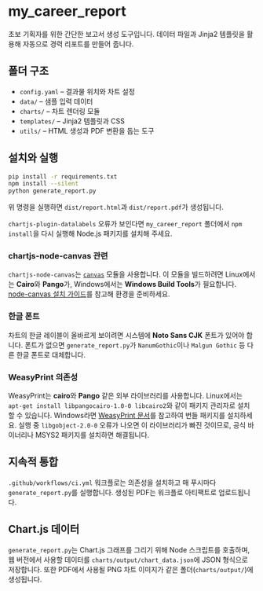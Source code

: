 # my_career_report

초보 기획자를 위한 간단한 보고서 생성 도구입니다. 데이터 파일과 Jinja2 템플릿을 활용해 자동으로 경력 리포트를 만들어 줍니다.

## 폴더 구조

- `config.yaml` – 결과물 위치와 차트 설정
- `data/` – 샘플 입력 데이터
- `charts/` – 차트 렌더링 모듈
- `templates/` – Jinja2 템플릿과 CSS
- `utils/` – HTML 생성과 PDF 변환을 돕는 도구

## 설치와 실행

```bash
pip install -r requirements.txt
npm install --silent
python generate_report.py
```

위 명령을 실행하면 `dist/report.html`과 `dist/report.pdf`가 생성됩니다.

`chartjs-plugin-datalabels` 오류가 보인다면 `my_career_report` 폴더에서 `npm install`을 다시 실행해 Node.js 패키지를 설치해 주세요.

### chartjs-node-canvas 관련

`chartjs-node-canvas`는 [`canvas`](https://github.com/Automattic/node-canvas) 모듈을 사용합니다. 이 모듈을 빌드하려면 Linux에서는 **Cairo**와 **Pango**가, Windows에서는 **Windows Build Tools**가 필요합니다. [node-canvas 설치 가이드](https://github.com/Automattic/node-canvas#installation)를 참고해 환경을 준비하세요.

### 한글 폰트

차트의 한글 레이블이 올바르게 보이려면 시스템에 **Noto Sans CJK** 폰트가 있어야 합니다. 폰트가 없으면 `generate_report.py`가 `NanumGothic`이나 `Malgun Gothic` 등 다른 한글 폰트로 대체합니다.

### WeasyPrint 의존성

WeasyPrint는 **cairo**와 **Pango** 같은 외부 라이브러리를 사용합니다. Linux에서는 `apt-get install libpangocairo-1.0-0 libcairo2`와 같이 패키지 관리자로 설치할 수 있습니다. Windows라면 [WeasyPrint 문서](https://doc.courtbouillon.org/weasyprint/stable/first_steps.html#installation)를 참고하여 번들 패키지를 설치하세요. 실행 중 `libgobject-2.0-0` 오류가 나오면 이 라이브러리가 빠진 것이므로, 공식 바이너리나 MSYS2 패키지를 설치하면 해결됩니다.

## 지속적 통합

`.github/workflows/ci.yml` 워크플로는 의존성을 설치하고 매 푸시마다 `generate_report.py`를 실행합니다. 생성된 PDF는 워크플로 아티팩트로 업로드됩니다.

## Chart.js 데이터

`generate_report.py`는 Chart.js 그래프를 그리기 위해 Node 스크립트를 호출하며, 웹 버전에서 사용할 데이터를 `charts/output/chart_data.json`에 JSON 형식으로 저장합니다. 또한 PDF에서 사용될 PNG 차트 이미지가 같은 폴더(`charts/output/`)에 생성됩니다.
